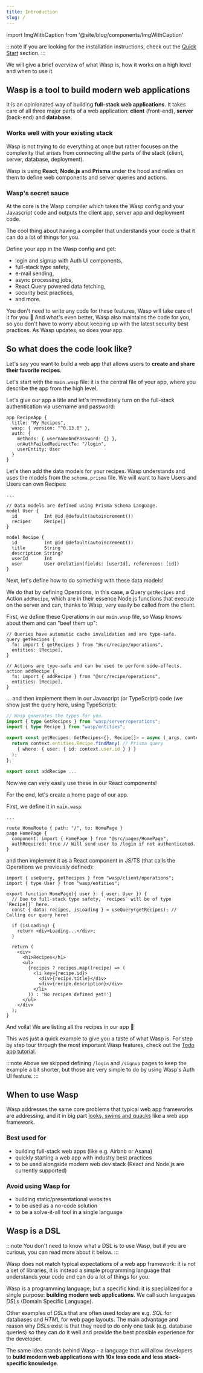 ```yaml
---
title: Introduction
slug: /
---
```


import ImgWithCaption from '@site/blog/components/ImgWithCaption'

:::note
If you are looking for the installation instructions, check out the [Quick Start](./quick-start.md) section.
:::

We will give a brief overview of what Wasp is, how it works on a high level and when to use it.

## Wasp is a tool to build modern web applications

It is an opinionated way of building **full-stack web applications**. It takes care of all three
major parts of a web application: **client** (front-end), **server** (back-end) and **database**.

### Works well with your existing stack
Wasp is not trying to do everything at once but rather focuses on the complexity that arises from connecting all the parts of the stack (client, server, database, deployment).

Wasp is using **React**, **Node.js** and **Prisma** under the hood and relies on them to define web components and server queries and actions.

### Wasp's secret sauce

At the core is the Wasp compiler which takes the Wasp config and your Javascript code and outputs the client app, server app and deployment code.

<!-- ![Wasp compilation diagram](/img/lp/wasp-compilation-diagram.png) -->

<ImgWithCaption
    source="/img/lp/wasp-compilation-diagram.png"
    caption="How the magic happens 🌈"
/>

The cool thing about having a compiler that understands your code is that it can do a lot of things for you. 

Define your app in the Wasp config and get:
- login and signup with Auth UI components,
- full-stack type safety,
- e-mail sending,
- async processing jobs,
- React Query powered data fetching,
- security best practices,
- and more.

You don't need to write any code for these features, Wasp will take care of it for you 🤯 And what's even better, Wasp also maintains the code for you, so you don't have to worry about keeping up with the latest security best practices. As Wasp updates, so does your app.

## So what does the code look like?

Let's say you want to build a web app that allows users to **create and share their favorite recipes**.

Let's start with the `main.wasp` file: it is the central file of your app, where you describe the app from the high level.

Let's give our app a title and let's immediately turn on the full-stack authentication via username and password:
```wasp title="main.wasp"
app RecipeApp {
  title: "My Recipes",
  wasp: { version: "^0.13.0" },
  auth: {
    methods: { usernameAndPassword: {} },
    onAuthFailedRedirectTo: "/login",
    userEntity: User
  }
}
```

Let's then add the data models for your recipes. Wasp understands and uses the models from the `schema.prisma` file. We will want to have Users and Users can own Recipes:

```prisma title="schema.prisma"
...

// Data models are defined using Prisma Schema Language.
model User {
  id          Int @id @default(autoincrement())
  recipes     Recipe[]
}

model Recipe {
  id          Int @id @default(autoincrement())
  title       String
  description String?
  userId      Int
  user        User @relation(fields: [userId], references: [id])
}
```

Next, let's define how to do something with these data models!

We do that by defining Operations, in this case, a Query `getRecipes` and Action `addRecipe`,
which are in their essence Node.js functions that execute on the server and can, thanks to Wasp, very easily be called from the client.

First, we define these Operations in our `main.wasp` file, so Wasp knows about them and can "beef them up":
```wasp title="main.wasp"
// Queries have automatic cache invalidation and are type-safe.
query getRecipes {
  fn: import { getRecipes } from "@src/recipe/operations",
  entities: [Recipe],
}

// Actions are type-safe and can be used to perform side-effects.
action addRecipe {
  fn: import { addRecipe } from "@src/recipe/operations",
  entities: [Recipe],
}
```

... and then implement them in our Javascript (or TypeScript) code (we show just the query here, using TypeScript):

```ts title="src/recipe/operations.ts"
// Wasp generates the types for you.
import { type GetRecipes } from "wasp/server/operations";
import { type Recipe } from "wasp/entities";

export const getRecipes: GetRecipes<{}, Recipe[]> = async (_args, context) => {
  return context.entities.Recipe.findMany( // Prisma query
    { where: { user: { id: context.user.id } } }
  );
};

export const addRecipe ...
```

Now we can very easily use these in our React components!

For the end, let's create a home page of our app.

First, we define it in `main.wasp`:
```wasp title="main.wasp"
...

route HomeRoute { path: "/", to: HomePage }
page HomePage {
  component: import { HomePage } from "@src/pages/HomePage",
  authRequired: true // Will send user to /login if not authenticated.
}
```

and then implement it as a React component in JS/TS (that calls the Operations we previously defined):

```tsx title="src/pages/HomePage.tsx"
import { useQuery, getRecipes } from "wasp/client/operations";
import { type User } from "wasp/entities";

export function HomePage({ user }: { user: User }) {
  // Due to full-stack type safety, `recipes` will be of type `Recipe[]` here.
  const { data: recipes, isLoading } = useQuery(getRecipes); // Calling our query here!

  if (isLoading) {
    return <div>Loading...</div>;
  }

  return (
    <div>
      <h1>Recipes</h1>
      <ul>
        {recipes ? recipes.map((recipe) => (
          <li key={recipe.id}>
            <div>{recipe.title}</div>
            <div>{recipe.description}</div>
          </li>
        )) : 'No recipes defined yet!'}
      </ul>
    </div>
  );
}
```

And voila! We are listing all the recipes in our app 🎉

This was just a quick example to give you a taste of what Wasp is. For step by step tour through the most important Wasp features, check out the [Todo app tutorial](../tutorial/01-create.md).

:::note
Above we skipped defining `/login` and `/signup` pages to keep the example a bit shorter, but those are very simple to do by using Wasp's Auth UI feature.
:::

## When to use Wasp
Wasp addresses the same core problems that typical web app frameworks are addressing, and it in big part [looks, swims and quacks](https://en.wikipedia.org/wiki/Duck_test) like a web app framework.

### Best used for
- building full-stack web apps (like e.g. Airbnb or Asana)
- quickly starting a web app with industry best practices
- to be used alongside modern web dev stack (React and Node.js are currently supported)

### Avoid using Wasp for
- building static/presentational websites
- to be used as a no-code solution
- to be a solve-it-all tool in a single language

## Wasp is a DSL

:::note
You don't need to know what a DSL is to use Wasp, but if you are curious, you can read more about it below.
:::

Wasp does not match typical expectations of a web app framework: it is not a set of libraries, it is instead a simple programming language that understands your code and can do a lot of things for you.

Wasp is a programming language, but a specific kind: it is specialized for a single purpose: **building modern web applications**. We call such languages *DSL*s (Domain Specific Language).

Other examples of *DSL*s that are often used today are e.g. *SQL* for databases and *HTML* for web page layouts.
The main advantage and reason why *DSL*s exist is that they need to do only one task (e.g. database queries)
so they can do it well and provide the best possible experience for the developer.

The same idea stands behind Wasp - a language that will allow developers to **build modern web applications with 10x less code and less stack-specific knowledge**.
